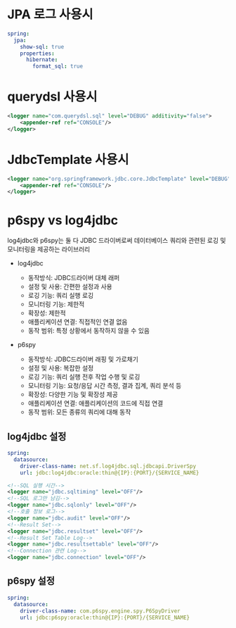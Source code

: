 # JPA 로그 사용시
```yaml
spring:
  jpa:
    show-sql: true
    properties:
      hibernate:
        format_sql: true
```

# querydsl 사용시
```xml
<logger name="com.querydsl.sql" level="DEBUG" additivity="false">
    <appender-ref ref="CONSOLE"/>
</logger>
```

# JdbcTemplate 사용시
```xml
<logger name="org.springframework.jdbc.core.JdbcTemplate" level="DEBUG" additivity="false">
    <appender-ref ref="CONSOLE"/>
</logger>
```

# p6spy vs log4jdbc
log4jdbc와 p6spy는 둘 다 JDBC 드라이버로써 데이터베이스 쿼리와 관련된 로깅 및 모니터링을 제공하는 라이브러리

- log4jdbc
  - 동작방식: JDBC드라이버 대체 래퍼
  - 설정 및 사용: 간편한 설정과 사용
  - 로깅 기능: 쿼리 실행 로깅
  - 모니터링 기능: 제한적
  - 확장성: 제한적
  - 애플리케이션 연결: 직접적인 연결 없음
  - 동작 범위: 특정 상황에서 동작하지 않을 수 있음

- p6spy
    - 동작방식: JDBC드라이버 래핑 및 가로채기
    - 설정 및 사용: 복잡한 설정
    - 로깅 기능: 쿼리 실행 전후 작업 수행 및 로깅
    - 모니터링 기능: 요청/응답 시간 측정, 결과 집계, 쿼리 분석 등
    - 확장성: 다양한 기능 및 확장성 제공
    - 애플리케이션 연결: 애플리케이션의 코드에 직접 연결
    - 동작 범위: 모든 종류의 쿼리에 대해 동작

## log4jdbc 설정
```yaml
spring:
  datasource:
    driver-class-name: net.sf.log4jdbc.sql.jdbcapi.DriverSpy
    url: jdbc:log4jdbc:oracle:thin@{IP}:{PORT}/{SERVICE_NAME}
```

```xml
<!--SQL 실행 시간-->
<logger name="jdbc.sqltiming" level="OFF"/>
<!--SQL 로그만 남김-->
<logger name="jdbc.sqlonly" level="OFF"/>
<!--호출 정보 로그-->
<logger name="jdbc.audit" level="OFF"/>
<!--Result Set-->
<logger name="jdbc.resultset" level="OFF"/>
<!--Result Set Table Log-->
<logger name="jdbc.resultsettable" level="OFF"/>
<!--Connection 관련 Log-->
<logger name="jdbc.connection" level="OFF"/>
```

## p6spy 설정
```yaml
spring:
  datasource:
    driver-class-name: com.p6spy.engine.spy.P6SpyDriver
    url: jdbc:p6spy:oracle:thin@{IP}:{PORT}/{SERVICE_NAME}
```